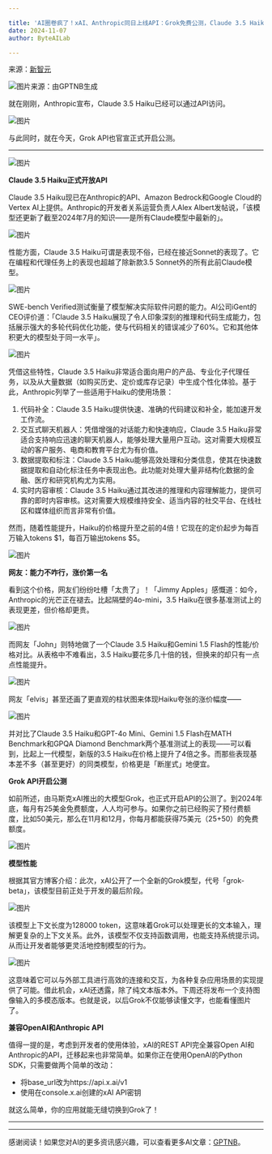 ```yaml
---

title: 'AI圈卷疯了！xAI、Anthropic同日上线API：Grok免费公测，Claude 3.5 Haiku价格暴涨'
date: 2024-11-07
author: ByteAILab

---
```


来源：[新智元](https://mp.weixin.qq.com/s/ob35syuwSeaxp4_nfud9sA)

![图片来源：由GPTNB生成](http://www.jesonc.com/upload/8FD7B96F5E34993C64020C0DB54F4C00/1730860754488/FoJjYQPWELugosKG00-UBzDPQiM4.png)

就在刚刚，Anthropic宣布，Claude 3.5 Haiku已经可以通过API访问。

![图片](http://www.jesonc.com/Fl_QcT0hClP1czIsUHiARnJF2hUr)

与此同时，就在今天，Grok API也官宣正式开启公测。

---


![图片](http://www.jesonc.com/FtH5KXr-vqcc-y975_oftmiBoOpe)

**Claude 3.5 Haiku正式开放API**

Claude 3.5 Haiku现已在Anthropic的API、Amazon Bedrock和Google Cloud的Vertex AI上提供。Anthropic的开发者关系运营负责人Alex Albert发帖说，「该模型还更新了截至2024年7月的知识——是所有Claude模型中最新的」。

![图片](http://www.jesonc.com/FmRvSubyX6QGEQB9w21tO-zz-jL-)

性能方面，Claude 3.5 Haiku可谓是表现不俗，已经在接近Sonnet的表现了。它在编程和代理任务上的表现也超越了除新款3.5 Sonnet外的所有此前Claude模型。

![图片](http://www.jesonc.com/Fp81i8oCRbcsO7AUBb6hC_f45719)

SWE-bench Verified测试衡量了模型解决实际软件问题的能力。AI公司iGent的CEO评价道：「Claude 3.5 Haiku展现了令人印象深刻的推理和代码生成能力，包括展示强大的多轮代码优化功能，使与代码相关的错误减少了60%。它和其他体积更大的模型处于同一水平」。

![图片](http://www.jesonc.com/FjeS4a8fcYu-sYFDRzzyluGUM8J2)

凭借这些特性，Claude 3.5 Haiku非常适合面向用户的产品、专业化子代理任务，以及从大量数据（如购买历史、定价或库存记录）中生成个性化体验。基于此，Anthropic列举了一些适用于Haiku的使用场景：

1. 代码补全：Claude 3.5 Haiku提供快速、准确的代码建议和补全，能加速开发工作流。
2. 交互式聊天机器人：凭借增强的对话能力和快速响应，Claude 3.5 Haiku非常适合支持响应迅速的聊天机器人，能够处理大量用户互动。这对需要大规模互动的客户服务、电商和教育平台尤为有价值。
3. 数据提取和标注：Claude 3.5 Haiku能够高效处理和分类信息，使其在快速数据提取和自动化标注任务中表现出色。此功能对处理大量非结构化数据的金融、医疗和研究机构尤为实用。
4. 实时内容审核：Claude 3.5 Haiku通过其改进的推理和内容理解能力，提供可靠的即时内容审核。这对需要大规模维持安全、适当内容的社交平台、在线社区和媒体组织而言非常有价值。

然而，随着性能提升，Haiku的价格提升至之前的4倍！它现在的定价起步为每百万输入tokens $1，每百万输出tokens $5。

![图片](http://www.jesonc.com/Fs3iS7WOvSVJXOBXbeXP1Uliyty6)

**网友：能力不咋行，涨价第一名**

看到这个价格，网友们纷纷吐槽「太贵了」！「Jimmy Apples」感慨道：如今，Anthropic的光芒正在褪去。比起隔壁的4o-mini，3.5 Haiku在很多基准测试上的表现更差，但价格却更贵。

![图片](http://www.jesonc.com/Fr7lRROzQeCy5OUUXo3eQQl2FR-a)

而网友「John」则特地做了一个Claude 3.5 Haiku和Gemini 1.5 Flash的性能/价格对比。从表格中不难看出，3.5 Haiku要花多几十倍的钱，但换来的却只有一点点性能提升。

![图片](http://www.jesonc.com/FpxtNy8X3S9mFBgcDFFr3864HcYn)

网友「elvis」甚至还画了更直观的柱状图来体现Haiku夸张的涨价幅度——

![图片](http://www.jesonc.com/FsIICFT9PmxFuNElDfW0enw3xj1S)

并对比了Claude 3.5 Haiku和GPT-4o Mini、Gemini 1.5 Flash在MATH Benchmark和GPQA Diamond Benchmark两个基准测试上的表现——可以看到，比起上一代模型，新版的3.5 Haiku在价格上提升了4倍之多。而那些表现基本差不多（甚至更好）的同类模型，价格更是「断崖式」地便宜。

**Grok API开启公测**

如前所述，由马斯克xAI推出的大模型Grok，也正式开启API的公测了。到2024年底，每月有25美金免费额度，人人均可参与。如果你之前已经购买了预付费额度，比如50美元，那么在11月和12月，你每月都能获得75美元（25+50）的免费额度。

![图片](http://www.jesonc.com/FnV_u_t22nCjgv-rljGRM2B50wVz)

**模型性能**

根据其官方博客介绍：此次，xAI公开了一个全新的Grok模型，代号「grok-beta」，该模型目前正处于开发的最后阶段。

![图片](http://www.jesonc.com/FlcRdjTVw6lWg2Y15VRZqy887snT)

该模型上下文长度为128000 token，这意味着Grok可以处理更长的文本输入，理解更复杂的上下文关系。此外，该模型不仅支持函数调用，也能支持系统提示词。从而让开发者能够更灵活地控制模型的行为。

![图片](http://www.jesonc.com/FjnWq3H5vjvOylL_jbEL-0WvV5MU)

这意味着它可以与外部工具进行高效的连接和交互，为各种复杂应用场景的实现提供了可能。借此机会，xAI还透露，除了纯文本版本外。下周还将发布一个支持图像输入的多模态版本。也就是说，以后Grok不仅能够读懂文字，也能看懂图片了。

**兼容OpenAI和Anthropic API**

值得一提的是，考虑到开发者的使用体验，xAI的REST API完全兼容Open AI和Anthropic的API，迁移起来也非常简单。如果你正在使用OpenAI的Python SDK，只需要做两个简单的改动：

- 将base_url改为https://api.x.ai/v1
- 使用在console.x.ai创建的xAI API密钥

就这么简单，你的应用就能无缝切换到Grok了！

---
---
感谢阅读！如果您对AI的更多资讯感兴趣，可以查看更多AI文章：[GPTNB](https://gptnb.com)。